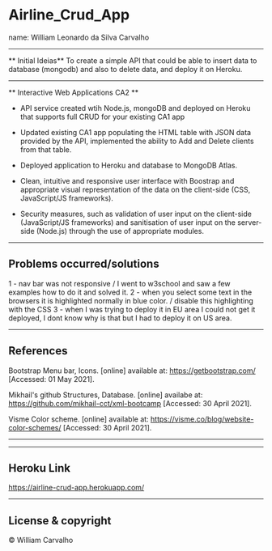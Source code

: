 # Airline_Crud_App

name: William Leonardo da Silva Carvalho

---
** Initial Ideias**
To create a simple API that could be able to insert data to database (mongodb) and also to delete data, and deploy it on Heroku.

---
** Interactive Web Applications CA2 **
- API service created wtih Node.js, mongoDB and deployed on Heroku that supports full 
CRUD for your existing CA1 app

- Updated existing CA1 app populating the HTML table with JSON data 
provided by the API, implemented the ability to Add and Delete clients from that table.

- Deployed application to Heroku and database to MongoDB Atlas.

- Clean, intuitive and responsive user interface with Boostrap and appropriate visual
representation of the data on the client-side (CSS, JavaScript/JS frameworks).

- Security measures, such as validation of user input on the client-side (JavaScript/JS
frameworks) and sanitisation of user input on the server-side (Node.js) through the use of
appropriate modules.

---
## Problems occurred/solutions

1 - nav bar was not responsive / I went to w3school and saw a few examples how to do it and solved it.
2 - when you select some text in the browsers it is highlighted normally in blue color. / disable this highlighting with the CSS
3 - when I was trying to deploy it in  EU area I could not get it deployed, I dont know why is that but I had to deploy it on US area.

---
## References
Bootstrap
Menu bar, Icons. [online] available at: https://getbootstrap.com/
[Accessed: 01 May 2021].

Mikhail's github
Structures, Database. [online] availabe at: https://github.com/mikhail-cct/xml-bootcamp
[Accessed: 30 April 2021].

Visme
Color scheme. [online] available at: https://visme.co/blog/website-color-schemes/
[Accessed: 30 April 2021].

---

---
## Heroku Link 
https://airline-crud-app.herokuapp.com/

---

## License & copyright
© William Carvalho
